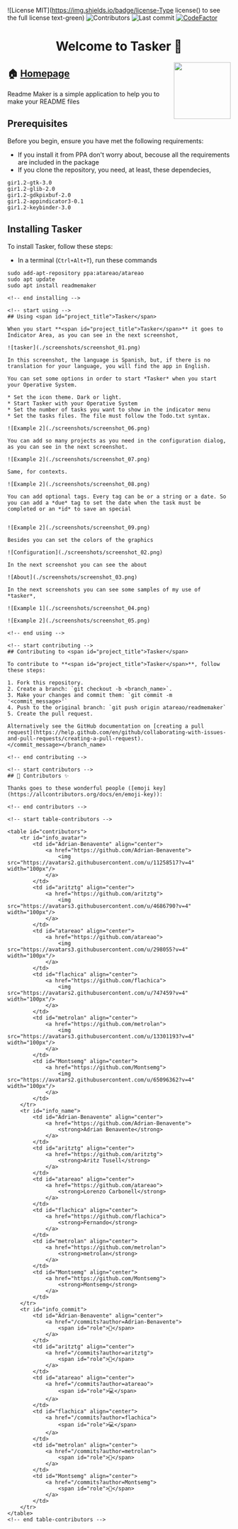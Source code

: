 
<!-- start project-info -->
<!--
project_title: Tasker
github_project: https://github.com/atareao/tasker
license: MIT
icon: /datos/Sync/Programacion/Python/tasker/data/icons/scalable/apps/tasker.svg
homepage: https://www.atareao.es/aplicacion/tasker
license-badge: True
contributors-badge: True
lastcommit-badge: True
codefactor-badge: True
--->

<!-- end project-info -->

<!-- start badges -->

![License MIT](https://img.shields.io/badge/license-Type license() to see the full license text-green)
![Contributors](https://img.shields.io/github/contributors-anon/atareao/tasker)
![Last commit](https://img.shields.io/github/last-commit/atareao/tasker)
[![CodeFactor](https://www.codefactor.io/repository/github/atareao/tasker/badge/master)](https://www.codefactor.io/repository/github/atareao/tasker/overview/master)
<!-- end badges -->

<!-- start description -->
<h1 align="center">Welcome to <span id="project_title">Tasker</span> 👋</h1>
<p>
<a href="https://www.atareao.es/aplicacion/tasker" id="homepage" rel="nofollow">
<img align="right" height="128" id="icon" src="data/icons/scalable/apps/tasker.svg" width="128"/>
</a>
</p>
<h2>🏠 <a href="https://www.atareao.es/aplicacion/tasker" id="homepage">Homepage</a></h2>
<p>Readme Maker is a simple application to help you to make your README files</p>

<!-- end description -->

<!-- start prerequisites -->
## Prerequisites

Before you begin, ensure you have met the following requirements:

* If you install it from PPA don't worry about, becouse all the requirements are included in the package
* If you clone the repository, you need, at least, these dependecies,

```
gir1.2-gtk-3.0
gir1.2-glib-2.0
gir1.2-gdkpixbuf-2.0
gir1.2-appindicator3-0.1
gir1.2-keybinder-3.0
```

<!-- end prerequisites -->

<!-- start installing -->
## Installing <span id="project_title">Tasker</span>

To install <span id="project_title">Tasker</span>, follow these steps:

* In a terminal (`Ctrl+Alt+T`), run these commands

```
sudo add-apt-repository ppa:atareao/atareao
sudo apt update
sudo apt install readmemaker

<!-- end installing -->

<!-- start using -->
## Using <span id="project_title">Tasker</span>

When you start **<span id="project_title">Tasker</span>** it goes to Indicator Area, as you can see in the next screenshot,

![tasker](./screenshots/screenshot_01.png)

In this screenshot, the language is Spanish, but, if there is no translation for your language, you will find the app in English.

You can set some options in order to start *Tasker* when you start your Operative System.

* Set the icon theme. Dark or light.
* Start Tasker with your Operative System
* Set the number of tasks you want to show in the indicator menu
* Set the tasks files. The file must follow the Todo.txt syntax.

![Example 2](./screenshots/screenshot_06.png)

You can add so many projects as you need in the configuration dialog, as you can see in the next screenshot.

![Example 2](./screenshots/screenshot_07.png)

Same, for contexts.

![Example 2](./screenshots/screenshot_08.png)

You can add optional tags. Every tag can be or a string or a date. So you can add a *due* tag to set the date when the task must be completed or an *id* to save an special


![Example 2](./screenshots/screenshot_09.png)

Besides you can set the colors of the graphics

![Configuration](./screenshots/screenshot_02.png)

In the next screenshot you can see the about

![About](./screenshots/screenshot_03.png)

In the next screenshots you can see some samples of my use of *tasker*,

![Example 1](./screenshots/screenshot_04.png)

![Example 2](./screenshots/screenshot_05.png)

<!-- end using -->

<!-- start contributing -->
## Contributing to <span id="project_title">Tasker</span>

To contribute to **<span id="project_title">Tasker</span>**, follow these steps:

1. Fork this repository.
2. Create a branch: `git checkout -b <branch_name>`.
3. Make your changes and commit them: `git commit -m '<commit_message>'`
4. Push to the original branch: `git push origin atareao/readmemaker`
5. Create the pull request.

Alternatively see the GitHub documentation on [creating a pull request](https://help.github.com/en/github/collaborating-with-issues-and-pull-requests/creating-a-pull-request).
</commit_message></branch_name>

<!-- end contributing -->

<!-- start contributors -->
## 👤 Contributors ✨

Thanks goes to these wonderful people ([emoji key](https://allcontributors.org/docs/en/emoji-key)):

<!-- end contributors -->

<!-- start table-contributors -->

<table id="contributors">
	<tr id="info_avatar">
		<td id="Adrian-Benavente" align="center">
			<a href="https://github.com/Adrian-Benavente">
				<img src="https://avatars2.githubusercontent.com/u/11258517?v=4" width="100px"/>
			</a>
		</td>
		<td id="aritztg" align="center">
			<a href="https://github.com/aritztg">
				<img src="https://avatars3.githubusercontent.com/u/4686790?v=4" width="100px"/>
			</a>
		</td>
		<td id="atareao" align="center">
			<a href="https://github.com/atareao">
				<img src="https://avatars3.githubusercontent.com/u/298055?v=4" width="100px"/>
			</a>
		</td>
		<td id="flachica" align="center">
			<a href="https://github.com/flachica">
				<img src="https://avatars2.githubusercontent.com/u/747459?v=4" width="100px"/>
			</a>
		</td>
		<td id="metrolan" align="center">
			<a href="https://github.com/metrolan">
				<img src="https://avatars3.githubusercontent.com/u/13301193?v=4" width="100px"/>
			</a>
		</td>
		<td id="Montsemg" align="center">
			<a href="https://github.com/Montsemg">
				<img src="https://avatars2.githubusercontent.com/u/65096362?v=4" width="100px"/>
			</a>
		</td>
	</tr>
	<tr id="info_name">
		<td id="Adrian-Benavente" align="center">
			<a href="https://github.com/Adrian-Benavente">
				<strong>Adrian Benavente</strong>
			</a>
		</td>
		<td id="aritztg" align="center">
			<a href="https://github.com/aritztg">
				<strong>Aritz Tusell</strong>
			</a>
		</td>
		<td id="atareao" align="center">
			<a href="https://github.com/atareao">
				<strong>Lorenzo Carbonell</strong>
			</a>
		</td>
		<td id="flachica" align="center">
			<a href="https://github.com/flachica">
				<strong>Fernando</strong>
			</a>
		</td>
		<td id="metrolan" align="center">
			<a href="https://github.com/metrolan">
				<strong>metrolan</strong>
			</a>
		</td>
		<td id="Montsemg" align="center">
			<a href="https://github.com/Montsemg">
				<strong>Montsemg</strong>
			</a>
		</td>
	</tr>
	<tr id="info_commit">
		<td id="Adrian-Benavente" align="center">
			<a href="/commits?author=Adrian-Benavente">
				<span id="role">🐛</span>
			</a>
		</td>
		<td id="aritztg" align="center">
			<a href="/commits?author=aritztg">
				<span id="role">🐛</span>
			</a>
		</td>
		<td id="atareao" align="center">
			<a href="/commits?author=atareao">
				<span id="role">💻</span>
			</a>
		</td>
		<td id="flachica" align="center">
			<a href="/commits?author=flachica">
				<span id="role">💻</span>
			</a>
		</td>
		<td id="metrolan" align="center">
			<a href="/commits?author=metrolan">
				<span id="role">🐛</span>
			</a>
		</td>
		<td id="Montsemg" align="center">
			<a href="/commits?author=Montsemg">
				<span id="role">🐛</span>
			</a>
		</td>
	</tr>
</table>
<!-- end table-contributors -->
